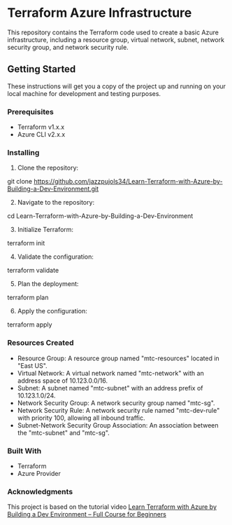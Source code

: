 # Terraform Azure Infrastructure

This repository contains the Terraform code used to create a basic Azure infrastructure, including a resource group, virtual network, subnet, network security group, and network security rule.

## Getting Started

These instructions will get you a copy of the project up and running on your local machine for development and testing purposes.

### Prerequisites

- Terraform v1.x.x
- Azure CLI v2.x.x

### Installing

1. Clone the repository:

git clone https://github.com/jazzpujols34/Learn-Terraform-with-Azure-by-Building-a-Dev-Environment.git

2. Navigate to the repository:

cd Learn-Terraform-with-Azure-by-Building-a-Dev-Environment

3. Initialize Terraform:

terraform init

4. Validate the configuration:

terraform validate

5. Plan the deployment:

terraform plan

6. Apply the configuration:

terraform apply

### Resources Created
- Resource Group: A resource group named "mtc-resources" located in "East US".
- Virtual Network: A virtual network named "mtc-network" with an address space of 10.123.0.0/16.
- Subnet: A subnet named "mtc-subnet" with an address prefix of 10.123.1.0/24.
- Network Security Group: A network security group named "mtc-sg".
- Network Security Rule: A network security rule named "mtc-dev-rule" with priority 100, allowing all inbound traffic.
- Subnet-Network Security Group Association: An association between the "mtc-subnet" and "mtc-sg".

### Built With
- Terraform
- Azure Provider

### Acknowledgments
This project is based on the tutorial video [Learn Terraform with Azure by Building a Dev Environment – Full Course for Beginners](https://www.youtube.com/watch?v=V53AHWun17s)

